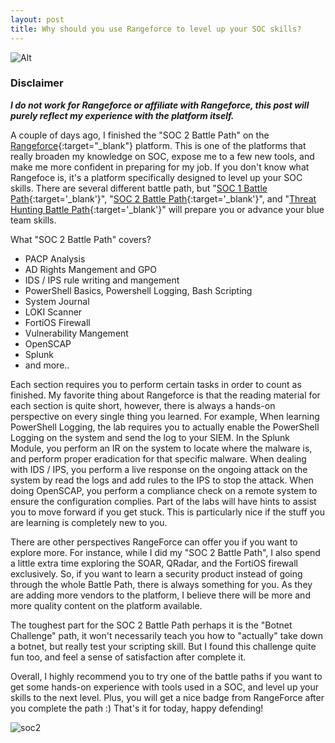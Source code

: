 ```yaml
---
layout: post
title: Why should you use Rangeforce to level up your SOC skills?
---
```

![Alt](https://bohansec.com/assets/Rangeforce/cookie-the-pom-gySMaocSdqs-unsplash.jpg "Rangeforce")

### Disclaimer

***I do not work for Rangeforce or affiliate with Rangeforce, this post will purely reflect my experience with the platform itself.***

A couple of days ago, I finished the "SOC 2 Battle Path" on the [Rangeforce](https://www.rangeforce.com){:target="_blank"} platform. This is one of the platforms that really broaden my knowledge on SOC, expose me to a few new tools, and make me more confident in preparing for my job. If you don't know what Rangefoce is, it's a platform specifically designed to level up your SOC skills. There are several different battle path, but "[SOC 1 Battle Path](https://f.hubspotusercontent20.net/hubfs/7639879/Data%20Sheets/Rebranded%20Data%20Sheets%20(2021)/Battle%20Paths/SOC%20Analyst%201%20Battle%20Path%20Data%20Sheet.pdf){:target='_blank'}", "[SOC 2 Battle Path](https://f.hubspotusercontent20.net/hubfs/7639879/Data%20Sheets/Rebranded%20Data%20Sheets%20(2021)/Battle%20Paths/SOC%20Analyst%202%20Battle%20Path%20Data%20Sheet.pdf){:target='_blank'}", and "[Threat Hunting Battle Path](https://f.hubspotusercontent20.net/hubfs/7639879/Data%20Sheets/Rebranded%20Data%20Sheets%20(2021)/Battle%20Paths/Threat%20Hunter%20Battle%20Path%20Data%20Sheet.pdf){:target='_blank'}" will prepare you or advance your
blue team skills. 


What "SOC 2 Battle Path" covers?

- PACP Analysis
- AD Rights Mangement and GPO
- IDS / IPS rule writing and mangement
- PowerShell Basics, Powershell Logging, Bash Scripting
- System Journal
- LOKI Scanner
- FortiOS Firewall
- Vulnerability Mangement
- OpenSCAP
- Splunk
- and more..

Each section requires you to perform certain tasks in order to count as finished. My favorite thing about Rangeforce is that the reading material for each section is quite short, however, there is always a hands-on perspective on every single thing you learned. For example, When learning PowerShell Logging, the lab requires you to actually enable the PowerShell Logging on the system and send the log to your SIEM. In the Splunk Module, you perform an IR on the system to locate where the malware is, and perform proper eradication for that specific malware. When dealing with IDS / IPS, you perform a live response on the ongoing attack on the system by read the logs and add rules to the IPS to stop the attack. When doing OpenSCAP, you perform a compliance check on a remote system to ensure the configuration complies. Part of the labs will have hints to assist you to move forward if you get stuck. This is particularly nice if the stuff you are learning is completely new to you.  
 
There are other perspectives RangeForce can offer you if you want to explore more. For instance, while I did my "SOC 2 Battle Path", I also spend a little extra time exploring the SOAR, QRadar, and the FortiOS firewall exclusively. So, if you want to learn a security product instead of going through the whole Battle Path, there is always something for you. As they are adding more vendors to the platform, I believe there will be more and more quality content on the platform available. 
 
The toughest part for the SOC 2 Battle Path perhaps it is the "Botnet Challenge" path, it won't necessarily teach you how to "actually" take down a botnet, but really test your scripting skill. But I found this challenge quite fun too, and feel a sense of satisfaction after complete it. 
 
Overall, I highly recommend you to try one of the battle paths if you want to get some hands-on experience with tools used in a SOC, and level up your skills to the next level. Plus, you will get a nice badge from RangeForce after you complete the path :) That's it for today, happy defending!

![soc2](https://bohansec.com/assets/Rangeforce/soc-analyst-2.png "soc2")


